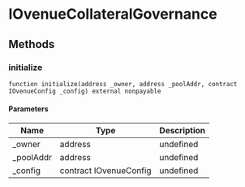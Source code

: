 # IOvenueCollateralGovernance









## Methods

### initialize

```solidity
function initialize(address _owner, address _poolAddr, contract IOvenueConfig _config) external nonpayable
```





#### Parameters

| Name | Type | Description |
|---|---|---|
| _owner | address | undefined |
| _poolAddr | address | undefined |
| _config | contract IOvenueConfig | undefined |




